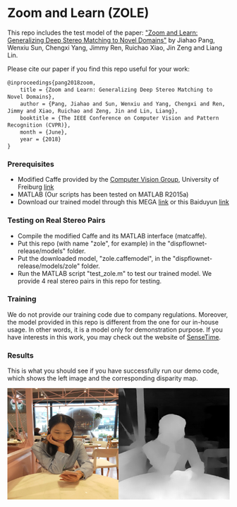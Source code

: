 # Zoom and Learn (ZOLE)
This repo includes the test model of the paper:
["Zoom and Learn: Generalizing Deep Stereo Matching to Novel Domains"](http://openaccess.thecvf.com/content_cvpr_2018/papers/Pang_Zoom_and_Learn_CVPR_2018_paper.pdf) by Jiahao Pang, Wenxiu Sun, Chengxi Yang, Jimmy Ren, Ruichao Xiao, Jin Zeng and Liang Lin.


Please cite our paper if you find this repo useful for your work:
```
@inproceedings{pang2018zoom,
    title = {Zoom and Learn: Generalizing Deep Stereo Matching to Novel Domains},
    author = {Pang, Jiahao and Sun, Wenxiu and Yang, Chengxi and Ren, Jimmy and Xiao, Ruichao and Zeng, Jin and Lin, Liang},
    booktitle = {The IEEE Conference on Computer Vision and Pattern Recognition (CVPR)},
    month = {June},
    year = {2018}
}
```
### Prerequisites
  - Modified Caffe provided by the [Computer Vision Group](https://lmb.informatik.uni-freiburg.de/), University of Freiburg [link](https://lmb.informatik.uni-freiburg.de/resources/binaries/dispflownet/dispflownet-release-1.2.tar.gz)
  - MATLAB (Our scripts has been tested on MATLAB R2015a)
  - Download our trained model through this MEGA [link](https://mega.nz/#!Fzxlkbyb!v1RvQf6XnKHfQ_4E1L9hvnlNMOZt7d3dvvdxEXRNOkg) or this Baiduyun [link](https://pan.baidu.com/s/1iMm6aHJOaotYo768LtxMVQ)

### Testing on Real Stereo Pairs
  - Compile the modified Caffe and its MATLAB interface (matcaffe).
  - Put this repo (with name "zole", for example) in the "dispflownet-release/models" folder.
  - Put the downloaded model, "zole.caffemodel", in the "dispflownet-release/models/zole" folder.
  - Run the MATLAB script "test_zole.m" to test our trained model. We provide 4 real stereo pairs in this repo for testing.

### Training
We do not provide our training code due to company regulations. Moreover, the model provided in this repo is different from the one for our in-house usage. In other words, it is a model only for demonstration purpose. If you have interests in this work, you may check out the website of [SenseTime](https://www.sensetime.com/?lang=en-us).

### Results
This is what you should see if you have successfully run our demo code, which shows the left image and the corresponding disparity map.

![N|Solid](result.png)
